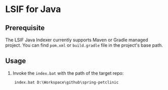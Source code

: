 # LSIF for Java

## Prerequisite
The LSIF Java Indexer currently supports Maven or Gradle managed project. You can find `pom.xml` or `build.gradle` file in the project's base path.

## Usage
1. Invoke the `index.bat` with the path of the target repo:
```bat
    index.bat D:\Workspace\github\spring-petclinic
```
